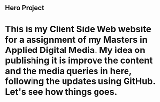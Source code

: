 ## Hero Project

# This is my Client Side Web website for a assignment of my Masters in Applied Digital Media. My idea on publishing it is improve the content and the media queries in here, following the updates using GitHub. Let's see how things goes.
